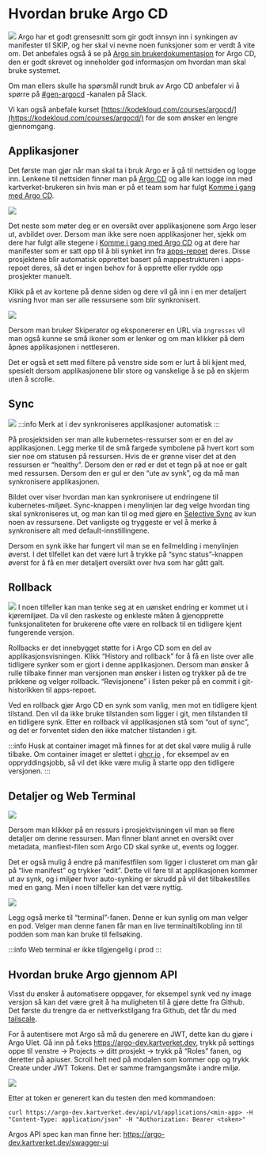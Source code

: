 # Hvordan bruke Argo CD
![](images/556662850.png)
Argo har et godt grensesnitt som gir godt innsyn inn i synkingen av manifester til SKIP, og her skal vi nevne noen funksjoner som er verdt å vite om. Det anbefales også å se på [Argo sin brukerdokumentasjon](https://argo-cd.readthedocs.io/en/stable/user-guide/) for Argo CD, den er godt skrevet og inneholder god informasjon om hvordan man skal bruke systemet.

Om man ellers skulle ha spørsmål rundt bruk av Argo CD anbefaler vi å spørre på [#gen-argocd](https://kartverketgroup.slack.com/archives/C04KH6A4FNW) -kanalen på Slack.

Vi kan også anbefale kurset [https://kodekloud.com/courses/argocd/](https://kodekloud.com/courses/argocd/) for de som ønsker en lengre gjennomgang.

## Applikasjoner

Det første man gjør når man skal ta i bruk Argo er å gå til nettsiden og logge inn. Lenkene til nettsiden finner man på [Argo CD](index.md) og alle kan logge inn med kartverket-brukeren sin hvis man er på et team som har fulgt [Komme i gang med Argo CD](komme_igang_med_argocd.md).

![](images/applikasjonerargocd.png)

Det neste som møter deg er en oversikt over applikasjonene som Argo leser ut, avbildet over. Dersom man ikke sere noen applikasjoner her, sjekk om dere har fulgt alle stegene i [Komme i gang med Argo CD](komme_igang_med_argocd.md) og at dere har manifester som er satt opp til å bli synket inn fra [apps-repoet](02-hva-er-et-apps-repo.md) deres. Disse prosjektene blir automatisk opprettet basert på mappestrukturen i apps-repoet deres, så det er ingen behov for å opprette eller rydde opp prosjekter manuelt.

Klikk på et av kortene på denne siden og dere vil gå inn i en mer detaljert visning hvor man ser alle ressursene som blir synkronisert.

![](images/557645847.png)

Dersom man bruker Skiperator og eksponererer en URL via `ingresses` vil man også kunne se små ikoner som er lenker og om man klikker på dem åpnes applikasjonen i nettleseren.

Det er også et sett med filtere på venstre side som er lurt å bli kjent med, spesielt dersom applikasjonene blir store og vanskelige å se på en skjerm uten å scrolle.

## Sync

![](images/557318179.gif)
:::info
Merk at i dev synkroniseres applikasjoner automatisk
:::

På prosjektsiden ser man alle kubernetes-ressurser som er en del av applikasjonen. Legg merke til de små fargede symbolene på hvert kort som sier noe om statusen på ressursen. Hvis de er grønne viser det at den ressursen er “healthy”. Dersom den er rød er det et tegn på at noe er galt med ressursen. Dersom den er gul er den “ute av synk”, og da må man synkronisere applikasjonen.

Bildet over viser hvordan man kan synkronisere ut endringene til kubernetes-miljøet. Sync-knappen i menylinjen lar deg velge hvordan ting skal synkroniseres ut, og man kan til og med gjøre en [Selective Sync](https://argo-cd.readthedocs.io/en/stable/user-guide/selective_sync/) av kun noen av ressursene. Det vanligste og tryggeste er vel å merke å synkronisere alt med default-innstillingene.

Dersom en synk ikke har fungert vil man se en feilmelding i menylinjen øverst. I det tilfellet kan det være lurt å trykke på “sync status”-knappen øverst for å få en mer detaljert oversikt over hva som har gått galt.

## Rollback

![](images/557449248.png)
I noen tilfeller kan man tenke seg at en uønsket endring er kommet ut i kjøremiljøet. Da vil den raskeste og enkleste måten å gjenopprette funksjonaliteten for brukerene ofte være en rollback til en tidligere kjent fungerende versjon.

Rollbacks er det innebygget støtte for i Argo CD som en del av applikasjonsvisningen. Klikk “History and rollback” for å få en liste over alle tidligere synker som er gjort i denne applikasjonen. Dersom man ønsker å rulle tilbake finner man versjonen man ønsker i listen og trykker på de tre prikkene og velger rollback. “Revisjonene” i listen peker på en commit i git-historikken til apps-repoet.

Ved en rollback gjør Argo CD en synk som vanlig, men mot en tidligere kjent tilstand. Den vil da ikke bruke tilstanden som ligger i git, men tilstanden til en tidligere synk. Etter en rollback vil applikasjonen stå som “out of sync”, og det er forventet siden den ikke matcher tilstanden i git.

:::info
Husk at container imaget må finnes for at det skal være mulig å rulle tilbake. Om container imaget er slettet i [ghcr.io](http://ghcr.io/) , for eksempel av en oppryddingsjobb, så vil det ikke være mulig å starte opp den tidligere versjonen.
:::

## Detaljer og Web Terminal

![](images/557776914.png)

Dersom man klikker på en ressurs i prosjektvisningen vil man se flere detaljer om denne ressursen. Man finner blant annet en oversikt over metadata, manfiest-filen som Argo CD skal synke ut, events og logger.

Det er også mulig å endre på manifestfilen som ligger i clusteret om man går på “live manifest” og trykker “edit”. Dette vil føre til at applikasjonen kommer ut av synk, og i miljøer hvor auto-synking er skrudd på vil det tilbakestilles med en gang. Men i noen tilfeller kan det være nyttig.

![](images/557318208.png)

Legg også merke til “terminal”-fanen. Denne er kun synlig om man velger en pod. Velger man denne fanen får man en live terminaltilkobling inn til podden som man kan bruke til feilsøking.

:::info
Web terminal er ikke tilgjengelig i prod
:::

## Hvordan bruke Argo gjennom API
Visst du ønsker å automatisere oppgaver, for eksempel synk ved ny image versjon så kan det være greit å ha muligheten til å gjøre dette fra Github. Det første du trengre da er nettverkstilgang fra Github, det får du med [tailscale](https://kartverket.atlassian.net/wiki/spaces/SKIPDOK/pages/683376648). 

For å autentisere mot Argo så må du generere en JWT, dette kan du gjøre i Argo UIet. Gå inn på f.eks https://argo-dev.kartverket.dev, trykk på settings oppe til venstre → Projects → ditt prosjekt → trykk på “Roles” fanen, og deretter på apiuser. Scroll helt ned på modalen som kommer opp og trykk Create under JWT Tokens. Det er samme framgangsmåte i andre miljø.

![](images/genererejwtargo.gif)

Etter at token er generert kan du testen den med kommandoen:

```
curl https://argo-dev.kartverket.dev/api/v1/applications/<min-app> -H "Content-Type: application/json" -H "Authorization: Bearer <token>"
```

Argos API spec kan man finne her: https://argo-dev.kartverket.dev/swagger-ui
